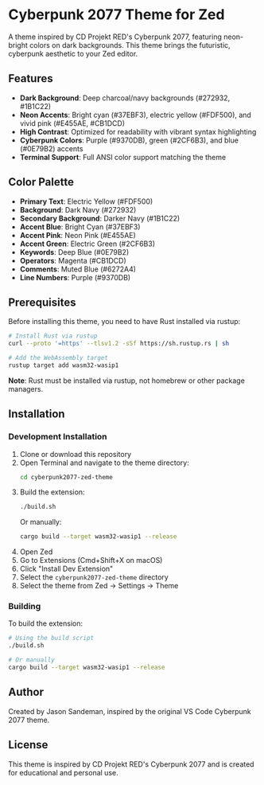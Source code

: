 # Cyberpunk 2077 Theme for Zed

A theme inspired by CD Projekt RED's Cyberpunk 2077, featuring neon-bright colors on dark backgrounds. This theme brings the futuristic, cyberpunk aesthetic to your Zed editor.

## Features

- **Dark Background**: Deep charcoal/navy backgrounds (#272932, #1B1C22)
- **Neon Accents**: Bright cyan (#37EBF3), electric yellow (#FDF500), and vivid pink (#E455AE, #CB1DCD)
- **High Contrast**: Optimized for readability with vibrant syntax highlighting
- **Cyberpunk Colors**: Purple (#9370DB), green (#2CF6B3), and blue (#0E79B2) accents
- **Terminal Support**: Full ANSI color support matching the theme

## Color Palette

- **Primary Text**: Electric Yellow (#FDF500)
- **Background**: Dark Navy (#272932)
- **Secondary Background**: Darker Navy (#1B1C22)
- **Accent Blue**: Bright Cyan (#37EBF3)
- **Accent Pink**: Neon Pink (#E455AE)
- **Accent Green**: Electric Green (#2CF6B3)
- **Keywords**: Deep Blue (#0E79B2)
- **Operators**: Magenta (#CB1DCD)
- **Comments**: Muted Blue (#6272A4)
- **Line Numbers**: Purple (#9370DB)

## Prerequisites

Before installing this theme, you need to have Rust installed via rustup:

```bash
# Install Rust via rustup
curl --proto '=https' --tlsv1.2 -sSf https://sh.rustup.rs | sh

# Add the WebAssembly target
rustup target add wasm32-wasip1
```

**Note**: Rust must be installed via rustup, not homebrew or other package managers.

## Installation

### Development Installation

1. Clone or download this repository
2. Open Terminal and navigate to the theme directory:
   ```bash
   cd cyberpunk2077-zed-theme
   ```
3. Build the extension:
   ```bash
   ./build.sh
   ```
   Or manually:
   ```bash
   cargo build --target wasm32-wasip1 --release
   ```
4. Open Zed
5. Go to Extensions (Cmd+Shift+X on macOS)
6. Click "Install Dev Extension"
7. Select the `cyberpunk2077-zed-theme` directory
8. Select the theme from Zed → Settings → Theme

### Building

To build the extension:

```bash
# Using the build script
./build.sh

# Or manually
cargo build --target wasm32-wasip1 --release
```

## Author

Created by Jason Sandeman, inspired by the original VS Code Cyberpunk 2077 theme.

## License

This theme is inspired by CD Projekt RED's Cyberpunk 2077 and is created for educational and personal use.
